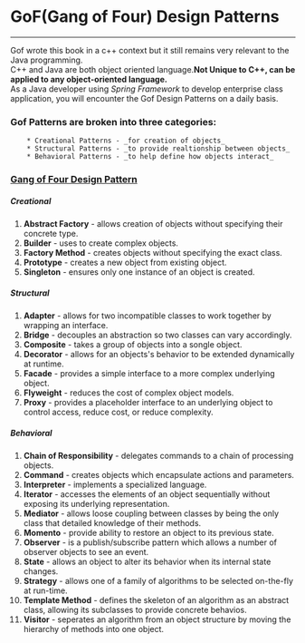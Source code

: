 # GoF(Gang of Four) Design Patterns

---

Gof wrote this book in a c++ context but it still remains very relevant to the Java programming.  
C++ and Java are both object oriented language.**Not Unique to C++, can be applied to any object-oriented language.**  
As a Java developer using _Spring Framework_ to develop enterprise class application, you will encounter the Gof Design Patterns on a daily basis.

### Gof Patterns are broken into three categories:

        * Creational Patterns - _for creation of objects_
        * Structural Patterns - _to provide realtionship between objects_
        * Behavioral Patterns - _to help define how objects interact_

### **[Gang of Four Design Pattern](https://springframework.guru/gang-of-four-design-patterns/)**

##### Creational

1. **Abstract Factory** - allows creation of objects without specifying their concrete type.
1. **Builder** - uses to create complex objects.
1. **Factory Method** - creates objects without specifying the exact class.
1. **Prototype** - creates a new object from existing object.
1. **Singleton** - ensures only one instance of an object is created.

##### Structural

1. **Adapter** - allows for two incompatible classes to work together by wrapping an interface.
1. **Bridge** - decouples an abstraction so two classes can vary accordingly.
1. **Composite** - takes a group of objects into a songle object.
1. **Decorator** - allows for an objects's behavior to be extended dynamically at runtime.
1. **Facade** - provides a simple interface to a more complex underlying object.
1. **Flyweight** - reduces the cost of complex object models.
1. **Proxy** - provides a placeholder interface to an underlying object to control access, reduce cost, or reduce complexity.

##### Behavioral

1. **Chain of Responsibility** - delegates commands to a chain of processing objects.
1. **Command** - creates objects which encapsulate actions and parameters.
1. **Interpreter** - implements a specialized language.
1. **Iterator** - accesses the elements of an object sequentially without exposing its underlying representation.
1. **Mediator** - allows loose coupling between classes by being the only class that detailed knowledge of their methods.
1. **Momento** - provide ability to restore an object to its previous state.
1. **Observer** - is a publish/subscribe pattern which allows a number of observer objects to see an event.
1. **State** - allows an object to alter its behavior when its internal state changes.
1. **Strategy** - allows one of a family of algorithms to be selected on-the-fly at run-time.
1. **Template Method** - defines the skeleton of an algorithm as an abstract class, allowing its subclasses to provide concrete behavios.
1. **Visitor** - seperates an algorithm from an object structure by moving the hierarchy of methods into one object.
